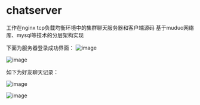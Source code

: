# chatserver
工作在nginx tcp负载均衡环境中的集群聊天服务器和客户端源码 基于muduo网络库、mysql等技术的分层架构实现

下面为服务器登录成功界面：
![image](https://github.com/104lfk/chatserver/assets/92715092/d6c2fa67-4ce8-4a23-9b30-281dc9f89abc)

![image](https://github.com/104lfk/chatserver/assets/92715092/5659a23b-d726-4546-8fcb-1bbb66f3dcfd)

如下为好友聊天记录：

![image](https://github.com/104lfk/chatserver/assets/92715092/c1f93f5c-ebe8-4442-81ff-5027acba4c5f)

![image](https://github.com/104lfk/chatserver/assets/92715092/8d6837f1-1efe-4694-ba69-e62bd087c3c1)




